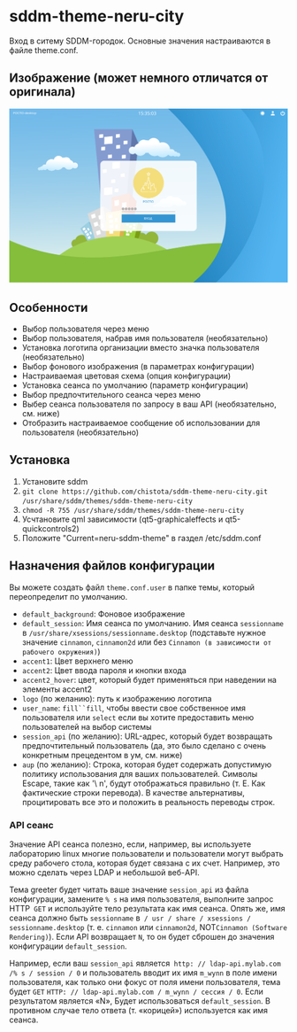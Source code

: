 sddm-theme-neru-city
===============

Вход в ситему SDDM-городок. 
Основные значения настраиваются в файле theme.conf.

## Изображение (может немного отличатся от оригинала)

![Screenshot](screenshot.svg)

## Особенности

* Выбор пользователя через меню
* Выбор пользователя, набрав имя пользователя (необязательно)
* Установка логотипа организации вместо значка пользователя (необязательно)
* Выбор фонового изображения (в параметрах конфигурации)
* Настраиваемая цветовая схема (опция конфигурации)
* Установка сеанса по умолчанию (параметр конфигурации)
* Выбор предпочтительного сеанса через меню
* Выбер сеанса пользователя по запросу в ваш API (необязательно, см. ниже)
* Отобразить настраиваемое сообщение об использовании для пользователя (необязательно)

## Установка

1. Установите sddm
2. `git clone https://github.com/chistota/sddm-theme-neru-city.git /usr/share/sddm/themes/sddm-theme-neru-city`
3. `chmod -R 755 /usr/share/sddm/themes/sddm-theme-neru-city`
4. Усчтановите qml зависимости (qt5-graphicaleffects и qt5-quickcontrols2)
5. Положите "Current=neru-sddm-theme" в газдел /etc/sddm.conf

## Назначения файлов конфигурации

Вы можете создать файл `theme.conf.user` в папке темы, который переопределит
по умолчанию.

* `default_background`: Фоновое изображение
* `default_session`: Имя сеанса по умолчанию.  Имя сеанса `sessionname` в 
  `/usr/share/xsessions/sessionname.desktop` (подставьте нужное значение `cinnamon`, `cinnamon2d` или без `Cinnamon (в зависимости от рабочего окружения)`)
* `accent1`: Цвет верхнего меню
* `accent2`: Цвет ввода пароля и кнопки входа
* `accent2_hover`: цвет, который будет применяться при наведении на элементы accent2
* `logo` (по желанию): путь к изображению логотипа
* `user_name`: `fill``fill`, чтобы ввести свое собственное имя пользователя или `select` если вы хотите предоставить меню пользователей на выбор системы
* `session_api` (по желанию): URL-адрес, который будет возвращать предпочтительный пользователь (да, это было сделано с очень конкретным прецедентом в ум, см. ниже)
* `aup` (по желанию): Строка, которая будет содержать допустимую политику использования для ваших пользователей. Символы Escape, такие как '\ n', будут отображаться правильно (т. Е. Как
   фактические строки перевода). В качестве альтернативы, процитировать все это и положить в реальность переводы строк.

### API сеанс

Значение API сеанса полезно, если, например, вы используете лабораторию linux
многие пользователи и пользователи могут выбрать среду рабочего стола, которая будет связана с
их счет. Например, это можно сделать через LDAP и небольшой веб-API.

Тема greeter будет читать ваше значение `session_api` из файла конфигурации, замените `% s` на имя пользователя, выполните запрос HTTP` GET` и используйте
тело результата как имя сеанса. Опять же, имя сеанса должно быть
`sessionname` в` / usr / share / xsessions / sessionname.desktop` (т. е. `cinnamon` или
`cinnamon2d`, NOT` Cinnamon (Software Rendering) `). Если API возвращает `N`,
то он будет сброшен до значения конфигурации `default_session`.

Например, если ваш `session_api` является` http: // ldap-api.mylab.com /% s / session / 0`
и пользователь вводит их имя `m_wynn` в поле имени пользователя, как только они
фокус от поля имени пользователя, тема будет `GET`
`HTTP: // ldap-api.mylab.com / m_wynn / сессия / 0`. Если результатом является «N»,
Будет использоваться `default_session`. В противном случае тело ответа (т.
«корицей») используется как имя сеанса.

